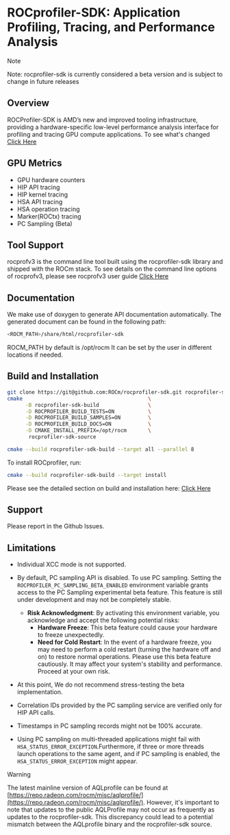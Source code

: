# ROCprofiler-SDK:  Application Profiling, Tracing, and Performance Analysis

> [!NOTE]
Note: rocprofiler-sdk is currently considered a beta version and is subject to change in future releases

## Overview

ROCProfiler-SDK is AMD’s new and improved tooling infrastructure, providing a hardware-specific low-level performance analysis interface for profiling and tracing GPU compute applications. To see what's changed [Click Here](source/docs/index.md)

## GPU Metrics

- GPU hardware counters
- HIP API tracing
- HIP kernel tracing
- HSA API tracing
- HSA operation tracing
- Marker(ROCtx) tracing
- PC Sampling (Beta)

## Tool Support

rocprofv3 is the command line tool built using the rocprofiler-sdk library and shipped with the ROCm stack. To see details on
the command line options of rocprofv3, please see rocprofv3 user guide
[Click Here](source/docs/rocprofv3.md)

## Documentation

We make use of doxygen to generate API documentation automatically. The generated document can be found in the following path:

``` bash
<ROCM_PATH>/share/html/rocprofiler-sdk
```

ROCM_PATH by default is /opt/rocm
It can be set by the user in different locations if needed.

## Build and Installation

```bash
git clone https://git@github.com:ROCm/rocprofiler-sdk.git rocprofiler-sdk-source
cmake                                         \
      -B rocprofiler-sdk-build                \
      -D ROCPROFILER_BUILD_TESTS=ON           \
      -D ROCPROFILER_BUILD_SAMPLES=ON         \
      -D ROCPROFILER_BUILD_DOCS=ON            \
      -D CMAKE_INSTALL_PREFIX=/opt/rocm       \
       rocprofiler-sdk-source

cmake --build rocprofiler-sdk-build --target all --parallel 8
```

To install ROCprofiler, run:

```bash
cmake --build rocprofiler-sdk-build --target install
```

Please see the detailed section on build and installation here: [Click Here](source/docs/installation.md)

## Support

Please report in the Github Issues.

## Limitations

- Individual XCC mode is not supported.

- By default, PC sampling API is disabled. To use PC sampling. Setting the `ROCPROFILER_PC_SAMPLING_BETA_ENABLED` environment variable grants access to the PC Sampling experimental beta feature. This feature is still under development and may not be completely stable.
    - **Risk Acknowledgment**: By activating this environment variable, you acknowledge and accept the following potential risks:
       - **Hardware Freeze**: This beta feature could cause your hardware to freeze unexpectedly.
       - **Need for Cold Restart**: In the event of a hardware freeze, you may need to perform a cold restart (turning the hardware off and on) to restore normal operations.
    Please use this beta feature cautiously. It may affect your system's stability and performance. Proceed at your own risk.

- At this point, We do not recommend stress-testing the beta implementation.

- Correlation IDs provided by the PC sampling service are verified only for HIP API calls.

- Timestamps in PC sampling records might not be 100% accurate.

- Using PC sampling on multi-threaded applications might fail with `HSA_STATUS_ERROR_EXCEPTION`.Furthermore, if three or more threads launch operations to the same agent, and if PC sampling is enabled, the `HSA_STATUS_ERROR_EXCEPTION` might appear.

> [!WARNING]
> The latest mainline version of AQLprofile can be found at [https://repo.radeon.com/rocm/misc/aqlprofile/](https://repo.radeon.com/rocm/misc/aqlprofile/). However, it's important to note that updates to the public AQLProfile may not occur as frequently as updates to the rocprofiler-sdk. This discrepancy could lead to a potential mismatch between the AQLprofile binary and the rocprofiler-sdk source.
